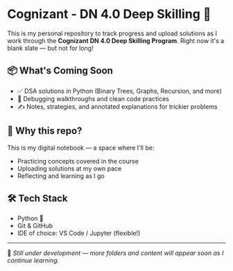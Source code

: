 # Cognizant - DN 4.0 Deep Skilling 🚀

This is my personal repository to track progress and upload solutions as I work through the **Cognizant DN 4.0 Deep Skilling Program**. Right now it's a blank slate — but not for long!

## 📦 What's Coming Soon

- ✅ DSA solutions in Python (Binary Trees, Graphs, Recursion, and more)
- 🔧 Debugging walkthroughs and clean code practices
- ✍️ Notes, strategies, and annotated explanations for trickier problems

## 📌 Why this repo?

This is my digital notebook — a space where I'll be:
- Practicing concepts covered in the course
- Uploading solutions at my own pace
- Reflecting and learning as I go

## 🛠️ Tech Stack

- Python 🐍
- Git & GitHub
- IDE of choice: VS Code / Jupyter (flexible!)

---

🔧 _Still under development — more folders and content will appear soon as I continue learning._
